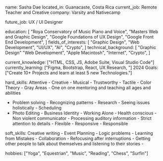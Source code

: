 name: Sasha Dae
located_in: Guanacaste, Costa Rica
current_job: Remote Teacher and Creative
company: Varsity and Nativecamp

future_job: UX / UI Designer

education:
  [
    "Roya Conservatory of Music Piano and Voice",
    "Masters Web and Graphic Design",
    "Google Foundations of UX Design",
    "Google Front End Development",
  ]
fields_of_interests:
  [
    "Graphic Design",
    "Web Development",
    "UI/UX",
    "AI",
    "Crypto",
  ]
technical_background:
  [
    "Graphic Design"
    "Web Development",
    "Apple Macintosh",
    "Internet",
    "Crypto",
  ]

current_knowledge: ["HTML, CSS, JS, Adobe Suite, Visual Studio Code"]  
currently_learning: ["Figma, Bootstrap, React, UX Research, "]
2024 Goals: ["Create 10+ Projects and learn at least 5 new Technologies."]

hard_skills: Attentive - Creative - Musical - Trustworthy - Tactile - Color Theory - Gray Areas - One on one mentoring and teaching all ages and abilities 
- Problem solving - Recognizing patterns - Research - Seeing issues holistically - Scheduling
- Photo Editing - Business Identity - Working Alone - Health conscious - Non violent communicator - Processing auditory
information   - Strict attention to details - Flexible - Responsive - Responsible

soft_skills: Creative writing - Event Planning - Logic problems - Learning from Mistakes - Collaboration - Refocusing after interruptions - Getting other people to talk about themselves and listening to their stories -

hobbies: ["Yoga", "Equestrian", "Music", "Reading", "Chess", "Surfin"]
